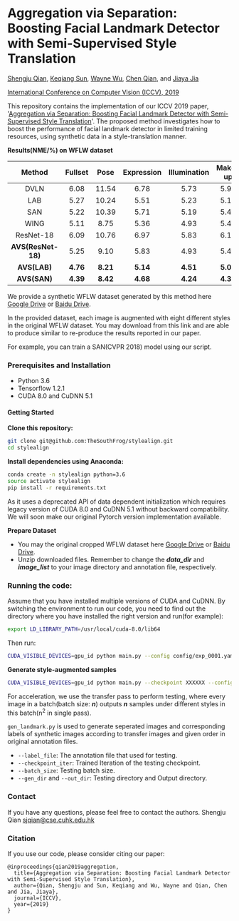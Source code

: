 # Aggregation via Separation: Boosting Facial Landmark Detector with Semi-Supervised Style Translation

[Shengju Qian](http://thesouthfrog.com/about.me/),
[Keqiang Sun](https://keqiangsun.github.io/),
[Wayne Wu](https://wywu.github.io),
[Chen Qian](https://scholar.google.com/citations?user=AerkT0YAAAAJ&hl=en),
and [Jiaya Jia](http://jiaya.me/)

[International Conference on Computer Vision (ICCV), 2019](http://iccv2019.thecvf.com/)

This repository contains the implementation of our ICCV 2019 paper, '[Aggregation via Separation: Boosting Facial Landmark Detector with Semi-Supervised Style Translation](https://arxiv.org/pdf/1908.06440.pdf)'.
The proposed method investigates how to boost the performance of facial landmark detector in limited training resources, using synthetic data in a style-translation manner.

**Results(NME/%) on WFLW dataset**

| Method | Fullset | Pose | Expression | Illumination | Make-up | Occlusion | Blur |
| :-----------------: | :-----------: | :------: | :------: | :------: | :------: | :------: | :------: |
| DVLN | 6.08 | 11.54 | 6.78 | 5.73 | 5.98 | 7.33 | 6.88 |
| LAB | 5.27 | 10.24 | 5.51 | 5.23 | 5.15 | 6.79 | 6.32 |
| SAN | 5.22 | 10.39 | 5.71 | 5.19 | 5.49 | 6.83 | 5.80 |
| WING | 5.11 | 8.75 | 5.36 | 4.93 | 5.41 | 6.37 | 5.81 |
| ResNet-18 | 6.09 | 10.76 | 6.97 | 5.83 | 6.19 | 7.15 | 6.67 |
| **AVS(ResNet-18)** | 5.25 | 9.10 | 5.83 | 4.93 | 5.47 | 6.26 | 5.86 |
| **AVS(LAB)** | **4.76** | **8.21** | **5.14** | **4.51** | **5.00** | **5.76** | **5.43** |
| **AVS(SAN)** | **4.39** | **8.42** | **4.68** | **4.24** | **4.37** | **5.60** | **4.86** |

We provide a synthetic WFLW dataset generated by this method here [Google Drive]() or [Baidu Drive]().

In the provided dataset, each image is augmented with eight different styles in the original WFLW dataset. You may
download from this link and are able to produce similar to re-produce the results reported in our paper.

For example, you can train a SAN(CVPR 2018) model using our script.

### Prerequisites and Installation
- Python 3.6
- Tensorflow 1.2.1
- CUDA 8.0 and CuDNN 5.1

#### Getting Started
**Clone this repository:**
```bash
git clone git@github.com:TheSouthFrog/stylealign.git
cd stylealign
```
**Install dependencies using Anaconda:**
 ```bash
conda create -n stylealign python=3.6
source activate stylealign
pip install -r requirements.txt
```

As it uses a deprecated API of data dependent initialization which requires legacy version of CUDA 8.0 and CuDNN 5.1 without backward compatibility.
We will soon make our original Pytorch version implementation available.

**Prepare Dataset**
 - You may the original cropped WFLW dataset here [Google Drive]() or [Baidu Drive]().
 - Unzip downloaded files. Remember to change the ***data_dir*** and ***image_list*** to your image directory and annotation file, respectively.

### Running the code:
Assume that you have installed multiple versions of CUDA and CuDNN.
By switching the environment to run our code, you need to find out the directory where you have installed the right version and run(for example):

```bash
export LD_LIBRARY_PATH=/usr/local/cuda-8.0/lib64
```

Then run:

```bash
CUDA_VISIBLE_DEVICES=gpu_id python main.py --config config/exp_0001.yaml
```

**Generate style-augmented samples**

```bash
CUDA_VISIBLE_DEVICES=gpu_id python main.py --checkpoint XXXXXX --config config/test_0001.yaml
```

For acceleration, we use the transfer pass to perform testing, where every image in a batch(batch size: ***n***) outputs ***n*** samples under different styles in this batch(n<sup>2</sup> in single pass).

```gen_landmark.py``` is used to generate seperated images and corresponding labels of synthetic images according to transfer images and given order in original annotation files.
- ```--label_file```: The annotation file that used for testing.
- ```--checkpoint_iter```: Trained Iteration of the testing checkpoint.
- ```--batch_size```: Testing batch size.
- ```--gen_dir``` and ```--out_dir```: Testing directory and Output directory.

### Contact
If you have any questions, please feel free to contact the authors.
Shengju Qian sjqian@cse.cuhk.edu.hk

### Citation

If you use our code, please consider citing our paper:

```
@inproceedings{qian2019aggregation,
  title={Aggregation via Separation: Boosting Facial Landmark Detector with Semi-Supervised Style Translation},
  author={Qian, Shengju and Sun, Keqiang and Wu, Wayne and Qian, Chen and Jia, Jiaya},
  journal={ICCV},
  year={2019}
}
```
